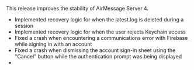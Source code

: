 This release improves the stability of AirMessage Server 4.

- Implemented recovery logic for when the latest.log is deleted during a session
- Implemented recovery logic for when the user rejects Keychain access
- Fixed a crash when encountering a communications error with Firebase while signing in with an account
- Fixed a crash when dismissing the account sign-in sheet using the "Cancel" button while the authentication prompt was being displayed
- 